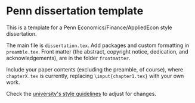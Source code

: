 # Penn dissertation template

This is a template for a Penn Economics/Finance/AppliedEcon style dissertation.

The main file is `dissertation.tex`. Add packages and custom formatting in `preamble.tex`. Front matter (the abstract, copyright notice, dedication, and acknowledgements), are in the folder `frontmatter`. 

Include your paper contents (excluding the preamble, of course), where `chapterX.tex` is currently, replacing `\input{chapter1.tex}` with your own work.

Check the [university's style guidelines](http://guides.library.upenn.edu/dissertation_manual/formatting) to adjust for changes.
